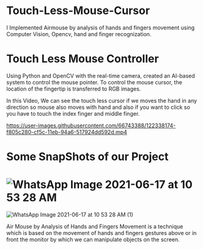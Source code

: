 # Touch-Less-Mouse-Cursor
I Implemented Airmouse by analysis of hands and fingers movement using Computer Vision, Opencv, hand and finger recognization.<br>

# Touch Less Mouse Controller
Using Python and OpenCV with the real-time camera, created an AI-based system to control the mouse pointer. To control the mouse cursor, the location of the fingertip is transferred to RGB images.<br>

In this Video, We can see the touch less cursor if we moves the hand in any direction so mouse also moves with hand and also if you want to click so you have to touch the index finger and middle finger.

https://user-images.githubusercontent.com/66743388/122338174-f805c280-cf5c-11eb-94a6-517924dd592d.mp4



# Some SnapShots of our Project
# ![WhatsApp Image 2021-06-17 at 10 53 28 AM](https://user-images.githubusercontent.com/66743388/122336982-49ad4d80-cf5b-11eb-877e-ab0848c349bf.jpeg)

![WhatsApp Image 2021-06-17 at 10 53 28 AM (1)](https://user-images.githubusercontent.com/66743388/122337039-5f227780-cf5b-11eb-9046-f861c00e5023.jpeg)

Air Mouse by Analysis of Hands and Fingers Movement is a technique which is based on the movement of hands and fingers gestures above or in front the monitor by which we can manipulate objects on the screen.<br>







